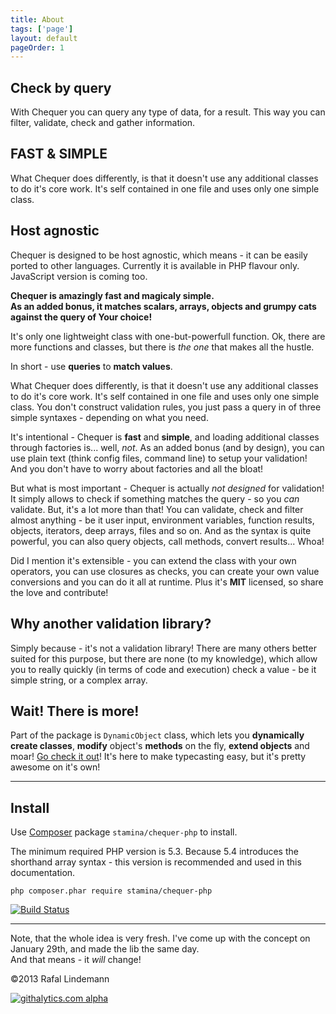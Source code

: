 ```yaml
---
title: About
tags: ['page']
layout: default
pageOrder: 1
---
```


<div class="row captions">
    <div class="span3">
        <h2>Check by query</h2>
        <p>
            With Chequer you can query any type of data, for a result. This way you can filter, validate, check and gather information.
        </p>
    </div>
    <div class="span3">
        <h2>FAST &amp; SIMPLE</h2>
        <p>
            What Chequer does differently, is that it doesn't use any additional classes to do it's core work. It's self contained in one file and uses only one simple class. 
        </p>
    </div>
    <div class="span3">
        <h2>Host agnostic</h2>
        <p>
            Chequer is designed to be host agnostic, which means - it can be easily ported to other languages. Currently it is available in PHP flavour only. JavaScript version is coming too.
        </p>
    </div>
</div>


__Chequer is amazingly fast and magicaly simple.__<br/>
__As an added bonus, it matches scalars, arrays, objects and grumpy cats against the query of Your choice!__

It's only one lightweight class with one-but-powerfull function. Ok, there are more functions and classes,
but there is _the one_ that makes all the hustle.

In short - use __queries__ to __match values__. 

What Chequer does differently, is that it doesn't use any additional classes to do it's core work. It's
self contained in one file and uses only one simple class. You don't construct validation rules, 
you just pass a query in of three simple syntaxes - depending on what you need.

It's intentional - Chequer is **fast** and **simple**, and loading additional classes through factories is... well, *not*.
As an added bonus (and by design), you can use plain text (think config files, command line) to setup your validation! 
And you don't have to worry about factories and all the bloat!

But what is most important - Chequer is actually _not designed_ for validation! It simply allows to check
if something matches the query - so you *can* validate. But, it's a lot more than that! You can validate, 
check and filter almost anything - be it user input, environment variables, function results, objects, iterators, 
deep arrays, files and so on. And as the syntax is quite powerful, you can also query objects, 
call methods, convert results... Whoa!

Did I mention it's extensible - you can extend the class with your own operators, you can use
closures as checks, you can create your own value conversions and you can do it all at runtime. 
Plus it's **MIT** licensed, so share the love and contribute!

Why another validation library?
-----------------------------

Simply because - it's not a validation library! There are many others better suited for this purpose, 
but there are none (to my knowledge), which allow you to really quickly (in terms of code and execution) 
check a value - be it simple string, or a complex array.

Wait! There is more!
--------------------

Part of the package is `DynamicObject` class, which lets you __dynamically create classes__,
**modify** object's **methods** on the fly, __extend objects__ and moar! [Go check it out](/panrafal/chequer-php/blob/master/DynaminObject.md)!
It's here to make typecasting easy, but it's pretty awesome on it's own!

---------------------------------------------------------

Install
-------

Use [Composer](http://getcomposer.org/) package `stamina/chequer-php` to install.

The minimum required PHP version is 5.3. Because 5.4 introduces the shorthand array syntax - this version is recommended
and used in this documentation.

```
php composer.phar require stamina/chequer-php
```

[![Build Status](https://travis-ci.org/panrafal/chequer-php.png?branch=master)](https://travis-ci.org/panrafal/chequer-php)

---------------------------------------------------------

Note, that the whole idea is very fresh. I've come up with the concept on January 29th, and made the lib the same day. <br/>
And that means - it *will* change!

&copy;2013 Rafal Lindemann

[![githalytics.com alpha](https://cruel-carlota.pagodabox.com/b0780748041204c1d29e52c80d852fa1 "githalytics.com")](http://githalytics.com/panrafal/chequer-php)
